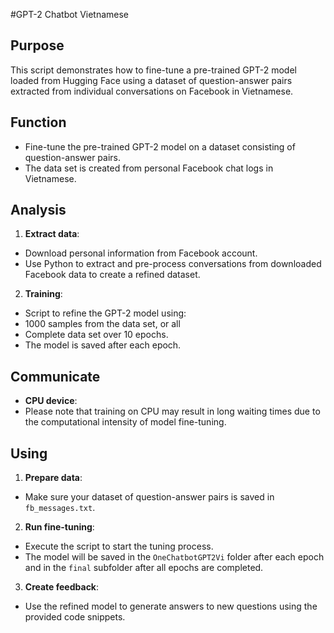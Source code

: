 #GPT-2 Chatbot Vietnamese

## Purpose
This script demonstrates how to fine-tune a pre-trained GPT-2 model loaded from Hugging Face using a dataset of question-answer pairs extracted from individual conversations on Facebook in Vietnamese.

## Function
- Fine-tune the pre-trained GPT-2 model on a dataset consisting of question-answer pairs.
- The data set is created from personal Facebook chat logs in Vietnamese.

## Analysis
1. **Extract data**:
 - Download personal information from Facebook account.
 - Use Python to extract and pre-process conversations from downloaded Facebook data to create a refined dataset.

2. **Training**:
 - Script to refine the GPT-2 model using:
 - 1000 samples from the data set, or all
 - Complete data set over 10 epochs.
 - The model is saved after each epoch.

## Communicate
- **CPU device**:
 - Please note that training on CPU may result in long waiting times due to the computational intensity of model fine-tuning.

## Using
1. **Prepare data**:
 - Make sure your dataset of question-answer pairs is saved in `fb_messages.txt`.

2. **Run fine-tuning**:
 - Execute the script to start the tuning process.
 - The model will be saved in the `OneChatbotGPT2Vi` folder after each epoch and in the `final` subfolder after all epochs are completed.

3. **Create feedback**:
 - Use the refined model to generate answers to new questions using the provided code snippets.
